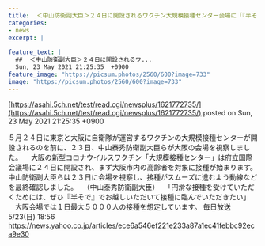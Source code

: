 ```yaml
---
title:  ＜中山防衛副大臣＞２４日に開設されるワクチン大規模接種センター会場に「『半そで』でお越しを」  
categories:
- news
excerpt: |
  
feature_text: |
  ##  ＜中山防衛副大臣＞２４日に開設されるワ...
  Sun, 23 May 2021 21:25:35  +0900
feature_image: "https://picsum.photos/2560/600?image=733"
image: "https://picsum.photos/2560/600?image=733"
---
```


[https://asahi.5ch.net/test/read.cgi/newsplus/1621772735/](https://asahi.5ch.net/test/read.cgi/newsplus/1621772735/)
posted on Sun, 23 May 2021 21:25:35  +0900

<!--more-->

５月２４日に東京と大阪に自衛隊が運営するワクチンの大規模接種センターが開設されるのを前に、２３日、中山泰秀防衛副大臣らが大阪の会場を視察しました。 　大阪の新型コロナウイルスワクチン「大規模接種センター」は府立国際会議場に２４日に開設され、まず大阪市内の高齢者を対象に接種が始まります。中山防衛副大臣らは２３日に会場を視察し、接種がスムーズに進むよう動線などを最終確認しました。 　（中山泰秀防衛副大臣） 　「円滑な接種を受けていただくためには、ぜひ『半そで』でお越しいただいて接種に臨んでいただきたい」 　大阪会場では１日最大５０００人の接種を想定しています。 毎日放送 5/23(日) 18:56 https://news.yahoo.co.jp/articles/ece6a546ef221e233a87a1ec41febbc92eca9e30
